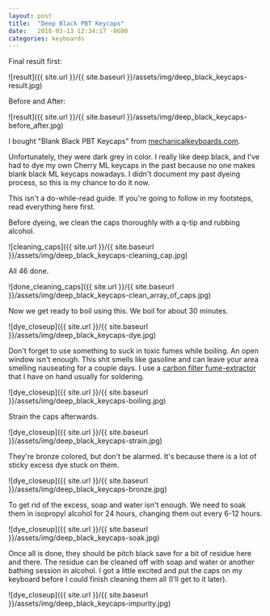 ```yaml
---
layout: post
title:  "Deep Black PBT Keycaps"
date:   2018-03-13 12:34:17 -0600
categories: keyboards
---
```

Final result first:

![result]({{ site.url }}/{{ site.baseurl }}/assets/img/deep_black_keycaps-result.jpg)  

Before and After:

![result]({{ site.url }}/{{ site.baseurl }}/assets/img/deep_black_keycaps-before_after.jpg)  

I bought "Blank Black PBT Keycaps" from [mechanicalkeyboards.com](https://mechanicalkeyboards.com/shop/index.php?l=product_detail&p=1652).

Unfortunately, they were dark grey in color. I really like deep black, and I've had to dye my own Cherry ML keycaps in the past because no one makes blank black ML keycaps nowadays. I didn't document my past dyeing process, so this is my chance to do it now.  

This isn't a do-while-read guide. If you're going to follow in my footsteps, read everything here first.

Before dyeing, we clean the caps thoroughly with a q-tip and rubbing alcohol.

![cleaning_caps]({{ site.url }}/{{ site.baseurl }}/assets/img/deep_black_keycaps-cleaning_cap.jpg)  

All 46 done.

![done_cleaning_caps]({{ site.url }}/{{ site.baseurl }}/assets/img/deep_black_keycaps-clean_array_of_caps.jpg)  

Now we get ready to boil using this. We boil for about 30 minutes.

![dye_closeup]({{ site.url }}/{{ site.baseurl }}/assets/img/deep_black_keycaps-dye.jpg)  

Don't forget to use something to suck in toxic fumes while boiling. An open window isn't enough. This shit smells like gasoline and can leave your area smelling nauseating for a couple days. I use a [carbon filter fume-extractor](https://www.amazon.com/Xytronic-0608426DLX-426DLX-Fume-Extractor/dp/B0007ZLH4Q/ref=sr_1_7?ie=UTF8&qid=1521116905&sr=8-7&keywords=fume+extractor&dpID=311CqKVeKsL&preST=_QL70_&dpSrc=srch) that I have on hand usually for soldering.

![dye_closeup]({{ site.url }}/{{ site.baseurl }}/assets/img/deep_black_keycaps-boiling.jpg)  

Strain the caps afterwards.

![dye_closeup]({{ site.url }}/{{ site.baseurl }}/assets/img/deep_black_keycaps-strain.jpg)  

They're bronze colored, but don't be alarmed. It's because there is a lot of sticky excess dye stuck on them. 

![dye_closeup]({{ site.url }}/{{ site.baseurl }}/assets/img/deep_black_keycaps-bronze.jpg)  

To get rid of the excess, soap and water isn't enough. We need to soak them in isopropyl alcohol for 24 hours, changing them out every 6-12 hours.

![dye_closeup]({{ site.url }}/{{ site.baseurl }}/assets/img/deep_black_keycaps-soak.jpg)  

Once all is done, they should be pitch black save for a bit of residue here and there. The residue can be cleaned off with soap and water or another bathing session in alcohol. I got a little excited and put the caps on my keyboard before I could finish cleaning them all (I'll get to it later).

![dye_closeup]({{ site.url }}/{{ site.baseurl }}/assets/img/deep_black_keycaps-impurity.jpg)  

